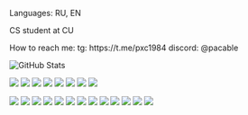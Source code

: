 <p>Languages: RU, EN</p>
<p>CS student at CU</p>
<p>How to reach me: tg: https://t.me/pxc1984 discord: @pacable</p>

![GitHub Stats](https://github-readme-stats.vercel.app/api?username=pxc1984&show_icons=true&theme=github_dark)

<p>
    <img src="https://img.shields.io/badge/Python-3776AB?logo=python&logoColor=fff" />
    <img src="https://img.shields.io/badge/Rust-%23000000.svg?e&logo=rust&logoColor=white" />
    <img src="https://custom-icon-badges.demolab.com/badge/C%23-%23239120.svg?logo=cshrp&logoColor=white" />
    <img src="https://img.shields.io/badge/YAML-CB171E?logo=yaml&logoColor=fff" />
    <img src="https://img.shields.io/badge/C++-%2300599C.svg?logo=c%2B%2B&logoColor=white" />
    <img src="https://img.shields.io/badge/C-00599C?logo=c&logoColor=white" />
    <img src="https://img.shields.io/badge/Java-%23ED8B00.svg?logo=openjdk&logoColor=white" />
    <img src="https://img.shields.io/badge/Lua-%232C2D72.svg?logo=lua&logoColor=white" />
</p>
<p>
    <img src="https://img.shields.io/badge/Git-F05032?logo=git&logoColor=fff" />
    <img src="https://img.shields.io/badge/PyCharm-000?logo=pycharm&logoColor=fff" />
    <img src="https://img.shields.io/badge/Neovim-57A143?logo=neovim&logoColor=fff" />
    <img src="https://img.shields.io/badge/Rider-000?logo=rider&logoColor=fff" />
    <img src="https://custom-icon-badges.demolab.com/badge/Visual%20Studio%20Code-0078d7.svg?logo=vsc&logoColor=white" />
    <img src="https://img.shields.io/badge/Django-%23092E20.svg?logo=django&logoColor=white" />
    <img src="https://img.shields.io/badge/GitHub_Actions-2088FF?logo=github-actions&logoColor=white" />
    <img src="https://img.shields.io/badge/Obsidian-%23483699.svg?&logo=obsidian&logoColor=white" />
    <img src="https://img.shields.io/badge/Postgres-%23316192.svg?logo=postgresql&logoColor=white" />
    <img src="https://img.shields.io/badge/SQLite-%2307405e.svg?logo=sqlite&logoColor=white" />
    <img src="https://img.shields.io/badge/Read%20the%20Docs-8CA1AF?logo=readthedocs&logoColor=fff" />
    <img src="https://img.shields.io/badge/FastAPI-009485.svg?logo=fastapi&logoColor=white" />
    <img src="https://img.shields.io/badge/Selenium-43B02A?logo=selenium&logoColor=fff" />
</p>

<!--
<p><img align="center" src="https://github-readme-streak-stats.herokuapp.com/?user=pxc1984&theme=dark" alt="pxc1984" /></p>
-->
